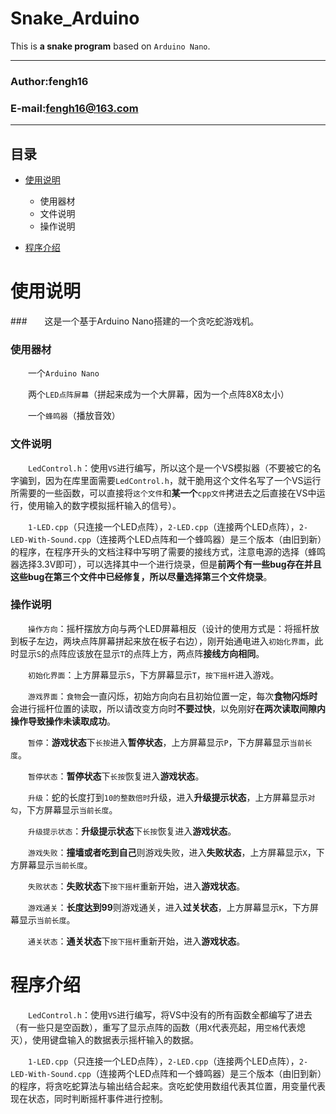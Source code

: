# Snake_Arduino

This is **a snake program** based on `Arduino Nano`.
****
### Author:fengh16
### E-mail:fengh16@163.com
****
## 目录
* [使用说明](#使用说明)

    * 使用器材
    * 文件说明
    * 操作说明

* [程序介绍](#程序介绍)



# 使用说明

###　　这是一个基于Arduino Nano搭建的一个贪吃蛇游戏机。

### 使用器材

　　一个`Arduino Nano`

　　两个`LED点阵屏幕`（拼起来成为一个大屏幕，因为一个点阵8X8太小）

　　一个`蜂鸣器`（播放音效）

### 文件说明

　　`LedControl.h`：使用`VS`进行编写，所以这个是一个VS模拟器（不要被它的名字骗到，因为在库里面需要`LedControl.h`，就干脆用这个文件名写了一个VS运行所需要的一些函数，可以直接将`这个文件`和**某一个**`cpp文件`拷进去之后直接在VS中运行，使用输入的数字模拟摇杆输入的信号）。

　　`1-LED.cpp`（只连接一个LED点阵），`2-LED.cpp`（连接两个LED点阵），`2-LED-With-Sound.cpp`（连接两个LED点阵和一个蜂鸣器）是三个版本（由旧到新）的程序，在程序开头的文档注释中写明了需要的接线方式，注意电源的选择（蜂鸣器选择3.3V即可），可以选择其中一个进行烧录，但是**前两个有一些bug存在并且这些bug在第三个文件中已经修复，所以尽量选择第三个文件烧录**。

### 操作说明

　　`操作方向`：摇杆摆放方向与两个LED屏幕相反（设计的使用方式是：将摇杆放到板子左边，两块点阵屏幕拼起来放在板子右边），刚开始通电进入`初始化界面`，此时显示`S`的点阵应该放在显示`T`的点阵上方，两点阵**接线方向相同**。

　　`初始化界面`：上方屏幕显示`S`，下方屏幕显示`T`，`按下摇杆`进入游戏。

　　`游戏界面`：`食物`会一直闪烁，初始方向向右且初始位置一定，每次**食物闪烁时**会进行摇杆位置的读取，所以请改变方向时**不要过快**，以免刚好**在两次读取间隙内操作导致操作未读取成功**。

　　`暂停`：**游戏状态**下`长按`进入**暂停状态**，上方屏幕显示`P`，下方屏幕显示`当前长度`。

　　`暂停状态`：**暂停状态**下`长按`恢复进入**游戏状态**。

　　`升级`：蛇的长度打到`10的整数倍时`升级，进入**升级提示状态**，上方屏幕显示`对勾`，下方屏幕显示`当前长度`。

　　`升级提示状态`：**升级提示状态**下`长按`恢复进入**游戏状态**。

　　`游戏失败`：**撞墙或者吃到自己**则游戏失败，进入**失败状态**，上方屏幕显示`X`，下方屏幕显示`当前长度`。

　　`失败状态`：**失败状态**下`按下摇杆`重新开始，进入**游戏状态**。

　　`游戏通关`：**长度达到99**则游戏通关，进入**过关状态**，上方屏幕显示`K`，下方屏幕显示`当前长度`。

　　`通关状态`：**通关状态**下`按下摇杆`重新开始，进入**游戏状态**。

# 程序介绍

　　`LedControl.h`：使用`VS`进行编写，将VS中没有的所有函数全都编写了进去（有一些只是空函数），重写了显示点阵的函数（用`X`代表亮起，用`空格`代表熄灭），使用键盘输入的数据表示摇杆输入的数据。


　　`1-LED.cpp`（只连接一个LED点阵），`2-LED.cpp`（连接两个LED点阵），`2-LED-With-Sound.cpp`（连接两个LED点阵和一个蜂鸣器）是三个版本（由旧到新）的程序，将贪吃蛇算法与输出结合起来。贪吃蛇使用数组代表其位置，用变量代表现在状态，同时判断摇杆事件进行控制。
